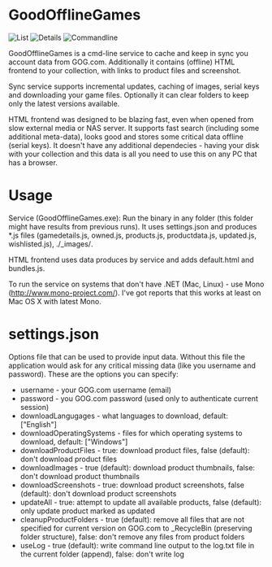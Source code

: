 GoodOfflineGames
================

![List](https://github.com/boggydigital/GoodOfflineGames/blob/master/GoodOfflineGames/GoodOfflineGames/HTML-List.PNG)
![Details](https://github.com/boggydigital/GoodOfflineGames/blob/master/GoodOfflineGames/GoodOfflineGames/HTML-Details.PNG)
![Commandline](https://github.com/boggydigital/GoodOfflineGames/blob/master/GoodOfflineGames/GoodOfflineGames/CMD.PNG)

GoodOfflineGames is a cmd-line service to cache and keep in sync you account data from GOG.com. Additionally it contains (offline) HTML frontend to your collection, with links to product files and screenshot. 

Sync service supports incremental updates, caching of images, serial keys and downloading your game files. Optionally it can clear folders to keep only the latest versions available. 

HTML frontend was designed to be blazing fast, even when opened from slow external media or NAS server. It supports fast search (including some additional meta-data),  looks good and stores some critical data offline (serial keys). It doesn't have any additional dependecies - having your disk with your collection and this data is all you need to use this on any PC that has a browser.

Usage
=====
Service (GoodOfflineGames.exe): Run the binary in any folder (this folder might have results from previous runs). It uses settings.json and produces *.js files (gamedetails.js, owned.js, products.js, productdata.js, updated.js, wishlisted.js), ./_images/<image files>. 

HTML frontend uses data produces by service and adds default.html and bundles.js.

To run the service on systems that don't have .NET (Mac, Linux) - use Mono (http://www.mono-project.com/). I've got reports that this works at least on Mac OS X with latest Mono.

settings.json
=============
Options file that can be used to provide input data. Without this file the application would ask for any critical missing data (like you username and password). These are the options you can specify:

* username - your GOG.com username (email)
* password - you GOG.com password (used only to authenticate current session)
* downloadLangugages - what languages to download, default: ["English"]
* downloadOperatingSystems - files for which operating systems to download, default: ["Windows"]
* downloadProductFiles - true: download product files, false (default): don't download product files
* downloadImages - true (default): download product thumbnails, false: don't download product thumbnails
* downloadScreenshots - true: download product screenshots, false (default): don't download product screenshots
* updateAll - true: attempt to update all available products, false (default): only update product marked as updated
* cleanupProductFolders - true (default): remove all files that are not specified for current version on GOG.com to _RecycleBin (preserving folder structure), false: don't remove any files from product folders
* useLog - true (default): write command line output to the log.txt file in the current folder (append), false: don't write log
